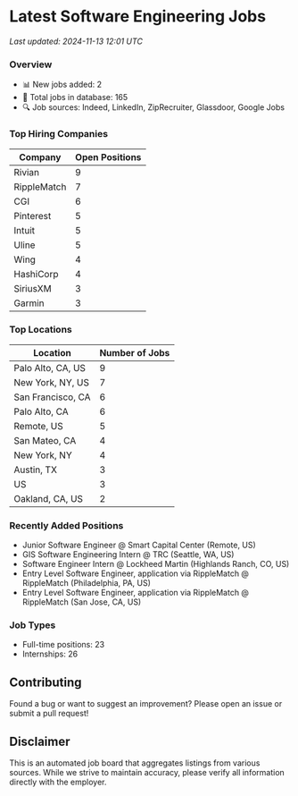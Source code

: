 # Latest Software Engineering Jobs
*Last updated: 2024-11-13 12:01 UTC*

### Overview
- 📊 New jobs added: 2
- 💼 Total jobs in database: 165
- 🔍 Job sources: Indeed, LinkedIn, ZipRecruiter, Glassdoor, Google Jobs

### Top Hiring Companies
| Company | Open Positions |
|---------|---------------|
| Rivian | 9 |
| RippleMatch | 7 |
| CGI | 6 |
| Pinterest | 5 |
| Intuit | 5 |
| Uline | 5 |
| Wing | 4 |
| HashiCorp | 4 |
| SiriusXM | 3 |
| Garmin | 3 |

### Top Locations
| Location | Number of Jobs |
|----------|---------------|
| Palo Alto, CA, US | 9 |
| New York, NY, US | 7 |
| San Francisco, CA | 6 |
| Palo Alto, CA | 6 |
| Remote, US | 5 |
| San Mateo, CA | 4 |
| New York, NY | 4 |
| Austin, TX | 3 |
| US | 3 |
| Oakland, CA, US | 2 |

### Recently Added Positions
- Junior Software Engineer @ Smart Capital Center (Remote, US)
- GIS Software Engineering Intern @ TRC (Seattle, WA, US)
- Software Engineer Intern @ Lockheed Martin (Highlands Ranch, CO, US)
- Entry Level Software Engineer, application via RippleMatch @ RippleMatch (Philadelphia, PA, US)
- Entry Level Software Engineer, application via RippleMatch @ RippleMatch (San Jose, CA, US)

### Job Types
- Full-time positions: 23
- Internships: 26

## Contributing
Found a bug or want to suggest an improvement? Please open an issue or submit a pull request!

## Disclaimer
This is an automated job board that aggregates listings from various sources. While we strive to maintain accuracy, 
please verify all information directly with the employer.
